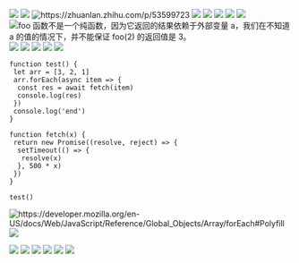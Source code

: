 ![](https://github.com/13189449986/img-src/16f5ab84fcb95575?raw=true)
![](https://github.com/13189449986/img-src/16f5ab84fd01030f?raw=true)
![https://zhuanlan.zhihu.com/p/53599723
](https://user-gold-cdn.xitu.io/2019/12/31/16f5ab850839522d?w=1240&h=700&f=png&s=70453)
![](https://github.com/13189449986/img-src/16f5ab8506f4644f?raw=true)
![](https://github.com/13189449986/img-src/16f5ab84fe8e84ef?raw=true)
![](https://github.com/13189449986/img-src/16f5ab8505b59f47?raw=true)
![](https://github.com/13189449986/img-src/16f5ab853094f771?raw=true)
![](https://github.com/13189449986/img-src/16f5ab8531721b42?raw=true)
![foo 函数不是一个纯函数，因为它返回的结果依赖于外部变量 a，我们在不知道 a 的值的情况下，并不能保证 foo(2) 的返回值是 3。
](https://user-gold-cdn.xitu.io/2019/12/31/16f5ab854170ffb5?w=1240&h=689&f=png&s=63765)
![](https://github.com/13189449986/img-src/16f5ab853d6d8a87?raw=true)
![](https://github.com/13189449986/img-src/16f5ab8550cf9e3a?raw=true)
![](https://github.com/13189449986/img-src/16f5ab8559dfbde8?raw=true)
![](https://github.com/13189449986/img-src/16f5ab856daeeb19?raw=true)
![](https://github.com/13189449986/img-src/16f5ab856dfd88d6?raw=true)

```
function test() {
 let arr = [3, 2, 1]
 arr.forEach(async item => {
  const res = await fetch(item)
  console.log(res)
 })
 console.log('end')
}

function fetch(x) {
 return new Promise((resolve, reject) => {
  setTimeout(() => {
   resolve(x)
  }, 500 * x)
 })
}

test()
```

![https://developer.mozilla.org/en-US/docs/Web/JavaScript/Reference/Global_Objects/Array/forEach#Polyfill
](https://user-gold-cdn.xitu.io/2019/12/31/16f5ab8598a850e2?w=1240&h=693&f=png&s=76835)
![](https://github.com/13189449986/img-src/16f5ab85ad0d8a48?raw=true)

![](https://github.com/13189449986/img-src/16f5ab85876a8244?raw=true)
![](https://github.com/13189449986/img-src/16f5ab85a0e774d1?raw=true)
![](https://github.com/13189449986/img-src/16f5ab85b1ee396a?raw=true)
![](https://github.com/13189449986/img-src/16f5ab85b38c5460?raw=true)
![](https://github.com/13189449986/img-src/16f5ab85c0b9e3bf?raw=true)
![](https://github.com/13189449986/img-src/16f5ab85e24e9e5b?raw=true)

